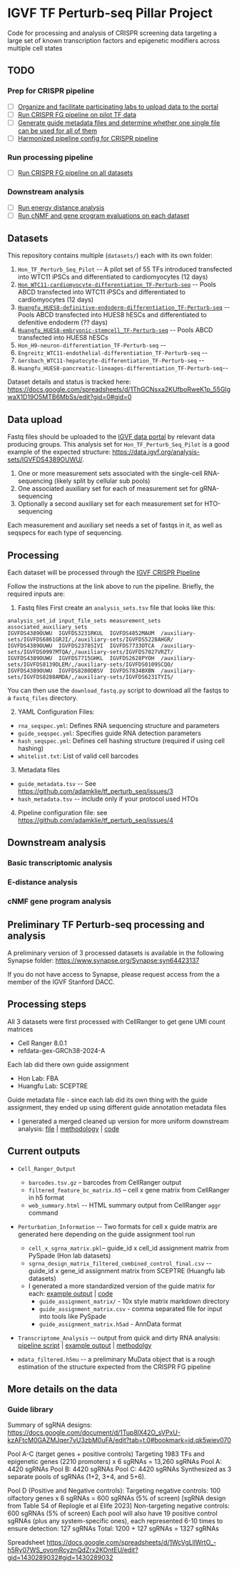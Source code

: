 # IGVF TF Perturb-seq Pillar Project
Code for processing and analysis of CRISPR screening data targeting a large set of known transcription factors and epigenetic modifiers across multiple cell states

## TODO

### Prep for CRISPR pipeline
- [ ] [Organize and facilitate participating labs to upload data to the portal](https://github.com/adamklie/tf_perturb_seq/issues/1)
- [ ] [Run CRISPR FG pipeline on pilot TF data](https://github.com/adamklie/tf_perturb_seq/issues/2)
- [ ] [Generate guide metadata files and determine whether one single file can be used for all of them](https://github.com/adamklie/tf_perturb_seq/issues/3)
- [ ] [Harmonized pipeline config for CRISPR pipeline](https://github.com/adamklie/tf_perturb_seq/issues/4)

### Run processing pipeline
- [ ] [Run CRISPR FG pipeline on all datasets](https://github.com/adamklie/tf_perturb_seq/issues/6)

### Downstream analysis
- [ ] [Run energy distance analysis](https://github.com/adamklie/tf_perturb_seq/issues/7)
- [ ] [Run cNMF and gene program evaluations on each dataset](https://github.com/adamklie/tf_perturb_seq/issues/8)

## Datasets
This repository contains multiple (`datasets/`) each with its own folder:

1. `Hon_TF_Perturb_Seq_Pilot` -- A pilot set of 55 TFs introduced transfected into WTC11 iPSCs and differentiated to cardiomyocytes (12 days)
2. [`Hon_WTC11-cardiomyocyte-differentiation_TF-Perturb-seq`](https://docs.google.com/presentation/d/1FDr7KE873Er1CezXQNqvqPKecoNEfOrBd8ixoTUsOSE/edit#slide=id.p) -- Pools ABCD transfected into WTC11 iPSCs and differentiated to cardiomyocytes (12 days)
3. [`Huangfu_HUES8-definitive-endoderm-differentiation_TF-Perturb-seq`](https://docs.google.com/presentation/d/1anFVk5SsNikMiVymgnp2283khwRSh6V5dMlTs4m_V0M/edit#slide=id.p) -- Pools ABCD transfected into HUES8 hESCs and differentiated to defenitive endoderm (?? days)
4. [`Huangfu_HUES8-embryonic-stemcell_TF-Perturb-seq`](https://docs.google.com/presentation/d/13mw1IA4diHEHsFRSyK25IoGjpMXCQ12bvPJ2-tt73Ek/edit#slide=id.p) -- Pools ABCD transfected into HUES8 hESCs
5. `Hon_H9-neuron-differentiation_TF-Perturb-seq` --
6. `Engreitz_WTC11-endothelial-differentiation_TF-Perturb-seq` --
7. `Gersbach_WTC11-hepatocyte-differentiation_TF-Perturb-seq` --
8. `Huangfu_HUES8-pancreatic-lineages-differentiation_TF-Perturb-seq`--

Dataset details and status is tracked here: https://docs.google.com/spreadsheets/d/1ThGCNsxa2KUfboRweK1p_55GlgwaX1D19O5MTB6MbSs/edit?gid=0#gid=0

## Data upload
Fastq files should be uploaded to the [IGVF data portal](https://data.igvf.org/) by relevant data producing groups. This analysis set for `Hon_TF_Perturb_Seq_Pilot` is a good example of the expected structure: https://data.igvf.org/analysis-sets/IGVFDS4389OUWU/.

1. One or more measurement sets associated with the single-cell RNA-sequencing (likely split by cellular sub pools)
2. One associated auxiliary set for each of measurement set for gRNA-sequencing
3. Optionally a second auxiliary set for each measurement set for HTO-sequencing

Each measurement and auxiliary set needs a set of fastqs in it, as well as seqspecs for each type of sequencing.

## Processing
Each dataset will be processed through the [IGVF CRISPR Pipeline](https://github.com/pinellolab/CRISPR_Pipeline)

Follow the instructions at the link above to run the pipeline. Briefly, the required inputs are:

1. Fastq files
First create an `analysis_sets.tsv` file that looks like this:
```
analysis_set_id	input_file_sets	measurement_sets	associated_auxiliary_sets
IGVFDS4389OUWU	IGVFDS3231RKUL	IGVFDS4852MAUM	/auxiliary-sets/IGVFDS6861GRJI/,/auxiliary-sets/IGVFDS5228AHGR/
IGVFDS4389OUWU	IGVFDS2378SIVI	IGVFDS7733OTCA	/auxiliary-sets/IGVFDS0997MTQA/,/auxiliary-sets/IGVFDS7027VRZT/
IGVFDS4389OUWU	IGVFDS7715GHKL	IGVFDS2628PYOH	/auxiliary-sets/IGVFDS8139DLEM/,/auxiliary-sets/IGVFDS0109SCQO/
IGVFDS4389OUWU	IGVFDS8280DBSV	IGVFDS7834BXBN	/auxiliary-sets/IGVFDS8280AMDA/,/auxiliary-sets/IGVFDS6231TYIS/
```
You can then use the `download_fastq.py` script to download all the fastqs to a `fastq_files` directory.

2. YAML Configuration Files:
 - `rna_seqspec.yml`: Defines RNA sequencing structure and parameters
 - `guide_seqspec.yml`: Specifies guide RNA detection parameters
 - `hash_seqspec.yml`: Defines cell hashing structure (required if using cell hashing)
 - `whitelist.txt`: List of valid cell barcodes

3. Metadata files
 - `guide_metadata.tsv` -- See https://github.com/adamklie/tf_perturb_seq/issues/3
 - `hash_metadata.tsv` -- include only if your protocol used HTOs

4. Pipeline configuration file: see https://github.com/adamklie/tf_perturb_seq/issues/4

## Downstream analysis

### Basic transcriptomic analysis

### E-distance analysis

### cNMF gene program analysis

## Preliminary TF Perturb-seq processing and analysis
A preliminary version of 3 processed datasets is available in the following Synapse folder: https://www.synapse.org/Synapse:syn64423137

If you do not have access to Synapse, please request access from the a member of the IGVF Stanford DACC.

## Processing steps
All 3 datasets were first processed with CellRanger to get gene UMI count matrices
 - Cell Ranger 8.0.1
 - refdata-gex-GRCh38-2024-A

Each lab did there own guide assignment
 - Hon Lab: FBA
 - Huangfu Lab: SCEPTRE

 Guide metadata file - since each lab did its own thing with the guide assignment, they ended up using different guide annotation metadata files
 - I generated a merged cleaned up version for more uniform downstream analysis: [file](https://github.com/adamklie/tf_perturb_seq/blob/main/ref/sgRNA_id_master.tsv) |  [methodology](https://docs.google.com/presentation/d/1EIflIKvOoeS7UC_fGktfU-Wvg-k22DvO5ChGfUJtY_Y/edit#slide=id.g341d90379bb_0_32) | [code](https://github.com/adamklie/tf_perturb_seq/blob/main/scripts/guide_mapping.ipynb)

## Current outputs
* `Cell_Ranger_Output`
    * `barcodes.tsv.gz` – barcodes from CellRanger output
    * `filtered_feature_bc_matrix.h5` – cell x gene matrix from CellRanger in h5 format
    * `web_summary.html` -- HTML summary output from CellRanger `aggr` command

* `Perturbation_Information` -- Two formats for cell x guide matrix are generated here depending on the guide assignment tool run
    * `cell_x_sgrna_matrix.pkl`– guide_id x cell_id assignment matrix from PySpade (Hon lab datasets)
    * `sgrna_design_matrix_filtered_combined_control_final.csv` -- guide_id x gene_id assignment matrix from SCEPTRE (Huangfu lab datasets)
    * I generated a more standardized version of the guide matrix for each: [example output](https://www.synapse.org/Synapse:syn64003380) | [code](https://github.com/adamklie/tf_perturb_seq/blob/main/datasets/Hon_WTC11-cardiomyocyte-differentiation_TF-Perturb-seq/bin/1_create_guide_anndata.ipynb)
        * `guide_assignment_matrix/` - 10x style matrix markdown directory
        * `guide_assignment_matrix.csv` - comma separated file for input into tools like PySpade
        * `guide_assignment_matrix.h5ad` - AnnData format
          
* `Transcriptome_Analysis` -- output from quick and dirty RNA analysis: [pipeline script](https://github.com/adamklie/tf_perturb_seq/blob/main/datasets/Hon_WTC11-cardiomyocyte-differentiation_TF-Perturb-seq/bin/2_gene_UMI_pipeline.sh) | [example output](https://www.synapse.org/Synapse:syn65491895) | [methodolgy](https://docs.google.com/presentation/d/1MBH1zJmJLu4Dlzb4oRwpqojQXPPtw8hu9Q-lhyrQEfc/edit#slide=id.g341dd80d490_0_5)
      
 * `mdata_filtered.h5mu` -- a preliminary MuData object that is a rough estimation of the structure expected from the CRISPR FG pipeline

## More details on the data

### Guide library
Summary of sgRNA designs: https://docs.google.com/document/d/1Tup8lX42O_sVPxU-kzAFtcM0GAZMJqer7vU3zbM0uFA/edit?tab=t.0#bookmark=id.qk5wiev070

Pool A-C (target genes + positive controls)
Targeting 1983 TFs and epigenetic genes (2210 promoters) x 6 sgRNAs = 13,260 sgRNAs
Pool A: 4420 sgRNAs
Pool B: 4420 sgRNAs
Pool C: 4420 sgRNAs
Synthesized as 3 separate pools of sgRNAs (1+2, 3+4, and 5+6).

Pool D (Positive and Negative controls):
Targeting negative controls: 100 olfactory genes x 6 sgRNAs = 600 sgRNAs (5% of screen) [sgRNA design from Table S4 of Replogle et al Elife 2023]
Non-targeting negative controls: 600 sgRNAs (5% of screen)
Each pool will also have 19 positive control sgRNAs (plus any system-specific ones), each represented 6-10 times to ensure detection: 127 sgRNAs
Total: 1200 + 127 sgRNAs = 1327 sgRNAs

Spreadsheet https://docs.google.com/spreadsheets/d/1WcVgLllWrtO_-h5Ry07WS_ovomRcyznQdZrx2KOntEU/edit?gid=1430289032#gid=1430289032
